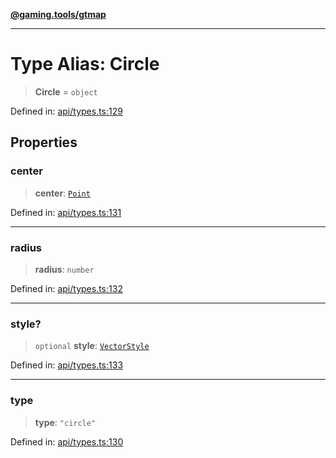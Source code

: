 [**@gaming.tools/gtmap**](README.md)

***

# Type Alias: Circle

> **Circle** = `object`

Defined in: [api/types.ts:129](https://github.com/gamingtools/gt-map/blob/158dafcef9898e0f3f71a5a95a93f4449df181ba/packages/gtmap/src/api/types.ts#L129)

## Properties

### center

> **center**: [`Point`](TypeAlias.Point.md)

Defined in: [api/types.ts:131](https://github.com/gamingtools/gt-map/blob/158dafcef9898e0f3f71a5a95a93f4449df181ba/packages/gtmap/src/api/types.ts#L131)

***

### radius

> **radius**: `number`

Defined in: [api/types.ts:132](https://github.com/gamingtools/gt-map/blob/158dafcef9898e0f3f71a5a95a93f4449df181ba/packages/gtmap/src/api/types.ts#L132)

***

### style?

> `optional` **style**: [`VectorStyle`](Interface.VectorStyle.md)

Defined in: [api/types.ts:133](https://github.com/gamingtools/gt-map/blob/158dafcef9898e0f3f71a5a95a93f4449df181ba/packages/gtmap/src/api/types.ts#L133)

***

### type

> **type**: `"circle"`

Defined in: [api/types.ts:130](https://github.com/gamingtools/gt-map/blob/158dafcef9898e0f3f71a5a95a93f4449df181ba/packages/gtmap/src/api/types.ts#L130)
